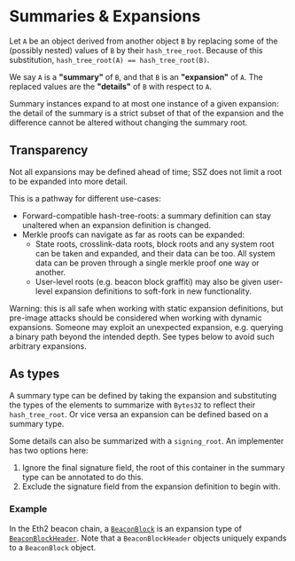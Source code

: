 

# Summaries & Expansions

Let `A` be an object derived from another object `B` by replacing some of the (possibly nested) values of `B` by their `hash_tree_root`.
Because of this substitution, `hash_tree_root(A) == hash_tree_root(B)`.

We say `A` is a **"summary"** of `B`, and that `B` is an **"expansion"** of `A`. The replaced values are the **"details"** of `B` with respect to `A`.

Summary instances expand to at most one instance of a given expansion: 
 the detail of the summary is a strict subset of that of the expansion and the difference cannot be altered without changing the summary root.

## Transparency 

Not all expansions may be defined ahead of time; SSZ does not limit a root to be expanded into more detail.

This is a pathway for different use-cases:
- Forward-compatible hash-tree-roots: a summary definition can stay unaltered when an expansion definition is changed.
- Merkle proofs can navigate as far as roots can be expanded:
    - State roots, crosslink-data roots, block roots and any system root can be taken and expanded, and their data can be too.
      All system data can be proven through a single merkle proof one way or another.
    - User-level roots (e.g. beacon block graffiti) may also be given user-level expansion definitions to soft-fork in new functionality.

Warning: this is all safe when working with static expansion definitions, but pre-image attacks should be considered when working with dynamic expansions.
Someone may exploit an unexpected expansion, e.g. querying a binary path beyond the intended depth. See types below to avoid such arbitrary expansions.

## As types

A summary type can be defined by taking the expansion and substituting the types of the elements to summarize with `Bytes32` to reflect their `hash_tree_root`.
Or vice versa an expansion can be defined based on a summary type.

Some details can also be summarized with a `signing_root`. An implementer has two options here:
1. Ignore the final signature field, the root of this container in the summary type can be annotated to do this.
2. Exclude the signature field from the expansion definition to begin with.

### Example

In the Eth2 beacon chain, a [`BeaconBlock`](https://github.com/ethereum/eth2.0-specs/blob/master/specs/core/0_beacon-chain.md#beaconblock)
is an expansion type of [`BeaconBlockHeader`](https://github.com/ethereum/eth2.0-specs/blob/master/specs/core/0_beacon-chain.md#beaconblockheader).
Note that a `BeaconBlockHeader` objects uniquely expands to a `BeaconBlock` object.
